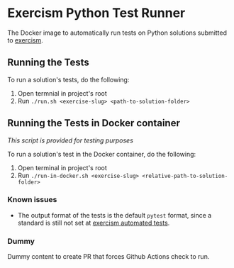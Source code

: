# Exercism Python Test Runner

The Docker image to automatically run tests on Python solutions submitted to [exercism](https://exercism.io).

## Running the Tests
To run a solution's tests, do the following:
1. Open termnial in project's root
2. Run `./run.sh <exercise-slug> <path-to-solution-folder>`


## Running the Tests in Docker container
*This script is provided for testing purposes*

To run a solution's test in the Docker container, do the following:
1. Open terminal in project's root
2. Run `./run-in-docker.sh <exercise-slug> <relative-path-to-solution-folder>`


### Known issues
* The output format of the tests is the default `pytest` format, since a standard is still not set at [exercism automated tests](https://github.com/exercism/automated-tests).

### Dummy

Dummy content to create PR that forces Github Actions check to run.
